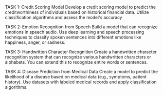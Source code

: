 TASK 1: Credit Scoring Model
  Develop a credit scoring model to predict the creditworthiness of individuals based on historical financial data. Utilize classification algorithms and  assess the model's accuracy

  
TASK 2:  Emotion Recognition from Speech
  Build a model that can recognize emotions in speech audio. Use deep learning and speech processing techniques to classify spoken sentences into different emotions like happiness, anger, or sadness.

  
TASK 3: Handwritten Character Recognition
  Create a handwritten character recognition system that can recognize various handwritten characters or alphabets. You can extend this to recognize entire words or sentences.

  
TASK 4: Disease Prediction from Medical Data
  Create a model to predict the likelihood of a disease based on medical data (e.g., symptoms, patient history). Use datasets with labeled medical records and apply classification algorithms.  
